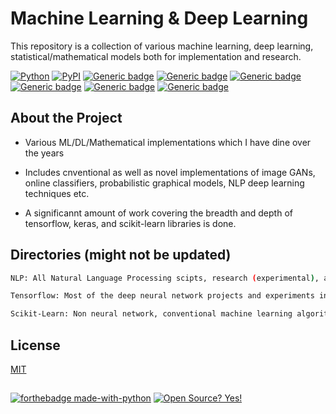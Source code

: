 # Machine Learning & Deep Learning

This repository is a collection of various machine learning, deep learning, statistical/mathematical models both for implementation and research.


[![Python](https://img.shields.io/pypi/pyversions/tensorflow.svg?style=plastic)](https://badge.fury.io/py/tensorflow)
[![PyPI](https://badge.fury.io/py/tensorflow.svg)](https://badge.fury.io/py/tensorflow)
[![Generic badge](https://img.shields.io/badge/tensorflow-1.14-orange.svg)](https://shields.io/)
[![Generic badge](https://img.shields.io/badge/numpy-1.17.3-ff69b4)](https://shields.io/)
[![Generic badge](https://img.shields.io/badge/pandas-0.25-green)](https://shields.io/)
[![Generic badge](https://img.shields.io/badge/scikit_learn-0.21.3-yellow)](https://shields.io/)
[![Generic badge](https://img.shields.io/badge/pytorch-1.3.1-red)](https://shields.io/)
[![Generic badge](https://img.shields.io/badge/nltk-3.4.5-yellowgreen)](https://shields.io/)

## About the Project

*   Various ML/DL/Mathematical implementations which I have dine over the years 

*   Includes cnventional as well as novel implementations of image GANs, online classifiers, probabilistic graphical models, NLP deep learning techniques etc.

*   A significannt amount of work covering the breadth and depth of tensorflow, keras, and scikit-learn libraries is done.


## Directories (might not be updated)
```bash
NLP: All Natural Language Processing scipts, research (experimental), and mini projects. Mostly done using nltk, rege, logic. 

Tensorflow: Most of the deep neural network projects and experiments including GANs, CNNs, RNNs, Callbacks, BERT, and others.

Scikit-Learn: Non neural network, conventional machine learning algorithms. Implementations include online courses and books.
```

## License
[MIT](https://choosealicense.com/licenses/mit/)
##
[![forthebadge made-with-python](http://ForTheBadge.com/images/badges/made-with-python.svg)](https://www.python.org/) [![Open Source? Yes!](https://badgen.net/badge/Open%20Source%20%3F/Yes%21/blue?icon=github)](https://github.com/Naereen/badges/)